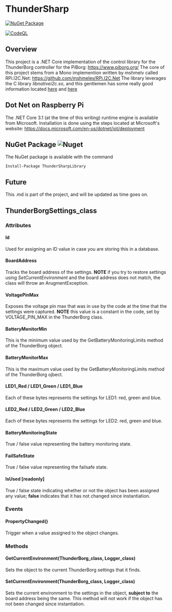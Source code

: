 # ThunderSharp

[![NuGet Package](https://github.com/crazycga/ThunderSharp/actions/workflows/dotnet.yml/badge.svg)](https://github.com/crazycga/ThunderSharp/actions/workflows/dotnet.yml)

[![CodeQL](https://github.com/crazycga/ThunderSharp/actions/workflows/codeql-analysis.yml/badge.svg)](https://github.com/crazycga/ThunderSharp/actions/workflows/codeql-analysis.yml)

## Overview
This project is a .NET Core implementation of the control library for the ThunderBorg controller for the PiBorg: https://www.piborg.org/
The core of this project stems from a Mono implemention written by mshmelv called RPi.I2C.Net: https://github.com/mshmelev/RPi.I2C.Net
The library leverages the C library *libnativei2c.so*, and this gentlemen has some really good information located [here](http://blog.mshmelev.com/2013/06/connecting-raspberry-pi-and-arduino-software.html) and [here](http://blog.mshmelev.com/2013/06/connecting-raspberry-pi-and-arduino.html)

## Dot Net on Raspberry Pi
The .NET Core 3.1 (at the time of this writing) runtime engine is available from Microsoft.  Installation is done using the steps
located at Microsoft's website: https://docs.microsoft.com/en-us/dotnet/iot/deployment

## NuGet Package  ![Nuget](https://img.shields.io/nuget/v/ThunderSharpLibrary)

The NuGet package is available with the command 

`Install-Package ThunderSharpLibrary`

## Future
This .md is part of the project, and will be updated as time goes on.

## ThunderBorgSettings_class

### Attributes

#### Id

Used for assigning an ID value in case you are storing this in a database.

#### BoardAddress

Tracks the board address of the settings.  **NOTE** if you try to restore settings using *SetCurrentEnvironment* and the board address does not match, the class will throw an ArugmentException.

#### VoltagePinMax

Exposes the voltage pin max that was in use by the code at the time that the settings were captured.  **NOTE** this value is a constant in the code, set by VOLTAGE_PIN_MAX in the ThunderBorg class.

#### BatteryMonitorMin

This is the minimum value used by the GetBatteryMonitoringLimits method of the ThunderBorg object.

#### BatteryMonitorMax

This is the maximum value used by the GetBatteryMonitoringLimits method of the ThunderBorg ojbect.

#### LED1_Red / LED1_Green / LED1_Blue

Each of these bytes represents the settings for LED1: red, green and blue.

#### LED2_Red / LED2_Green / LED2_Blue

Each of these bytes represents the settings for LED2: red, green and blue.

#### BatteryMonitoringState

True / false value representing the battery monitoring state.

#### FailSafeState

True / false value representing the failsafe state.

#### IsUsed [readonly]

True / false state indicating whether or not the object has been assigned any value; **false** indicates that it has not changed since instantiation.

### Events

#### PropertyChanged()

Trigger when a value assigned to the object changes.

### Methods

#### GetCurrentEnvironment(ThunderBorg_class, Logger_class)
Sets the object to the current ThunderBorg settings that it finds.

#### SetCurrentEnvironment(ThunderBorg_class, Logger_class)
Sets the current environment to the settings in the object, **subject to** the board address being the same.  This method will not work if the object has not been changed since instantiation.
